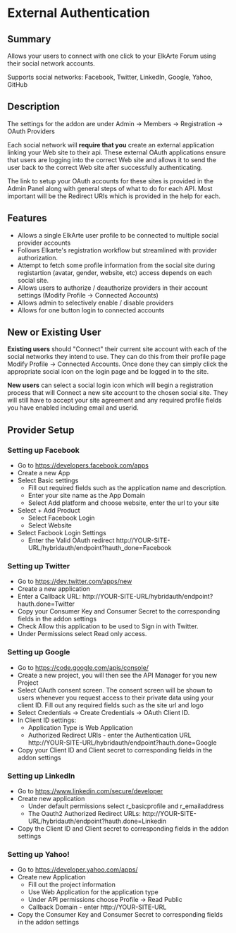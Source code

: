 # External Authentication

## Summary
Allows your users to connect with one click to your ElkArte Forum using their social network accounts.

Supports social networks: Facebook, Twitter, LinkedIn, Google, Yahoo, GitHub

## Description
The settings for the addon are under Admin -> Members -> Registration -> OAuth Providers

Each social network will **require that you** create an external application linking your Web site to their api. These external OAuth applications ensure that users are logging into the correct Web site and allows it to send the user back to the correct Web site after successfully authenticating.

The link to setup your OAuth accounts for these sites is provided in the Admin Panel along with general steps of what to do for each API.  Most important will be the Redirect URIs which is provided in the help for each.

## Features

* Allows a single ElkArte user profile to be connected to multiple social provider accounts
* Follows Elkarte's registration workflow but streamlined with provider authorization.
* Attempt to fetch some profile information from the social site during registartion (avatar, gender, website, etc) access depends on each social site.
* Allows users to authorize / deauthorize providers in their account settings (Modify Profile -> Connected Accounts)
* Allows admin to selectively enable / disable providers
* Allows for one button login to connected accounts

## New or Existing User
**Existing users** should "Connect" their current site account with each of the social networks they intend to use.  They can do this from their profile page Modify Profile -> Connected Accounts. Once done they can simply click the appropriate social icon on the login page and be logged in to the site.

**New users** can select a social login icon which will begin a registration process that will Connect a new site account to the chosen social site.  They will still have to accept your site agreement and any required profile fields you have enabled including email and userid.

## Provider Setup

### Setting up Facebook

* Go to https://developers.facebook.com/apps
* Create a new App
* Select Basic settings
    * Fill out required fields such as the application name and description.
    * Enter your site name as the App Domain
    * Select Add platform and choose website, enter the url to your site
* Select + Add Product
    * Select Facebook Login
    * Select Website
* Select Facbook Login Settings
    * Enter the Valid OAuth redirect http://YOUR-SITE-URL/hybridauth/endpoint?hauth_done=Facebook

### Setting up Twitter

* Go to https://dev.twitter.com/apps/new
* Create a new application
* Enter a Callback URL: http://YOUR-SITE-URL/hybridauth/endpoint?hauth.done=Twitter
* Copy your Consumer Key and Consumer Secret to the corresponding fields in the addon settings
* Check Allow this application to be used to Sign in with Twitter.
* Under Permissions select Read only access.

### Setting up Google

* Go to https://code.google.com/apis/console/
* Create a new project, you will then see the API Manager for you new Project
* Select OAuth consent screen.  The consent screen will be shown to users whenever you request access to their
  private data using your client ID. Fill out any required fields such as the site url and logo
* Select Credentials -> Create Credentials -> OAuth Client ID.
* In Client ID settings:
    * Application Type is Web Application
    * Authorized Redirect URIs - enter the Authentication URL http://YOUR-SITE-URL/hybridauth/endpoint?hauth.done=Google
* Copy your Client ID and Client secret to corresponding fields in the addon settings

### Setting up LinkedIn

* Go to https://www.linkedin.com/secure/developer
* Create new application
    * Under default permissions select r_basicprofile and r_emailaddress
    * The Oauth2 Authorized Redirect URLs: http://YOUR-SITE-URL/hybridauth/endpoint?hauth.done=Linkedin
* Copy the Client ID and Client secret to corresponding fields in the addon settings

### Setting up Yahoo!

* Go to https://developer.yahoo.com/apps/
* Create new Application
    * Fill out the project information
    * Use Web Application for the application type
    * Under API permissions choose Profile -> Read Public
    * Callback Domain - enter http://YOUR-SITE-URL
* Copy the Consumer Key and Consumer Secret to corresponding fields in the addon settings
